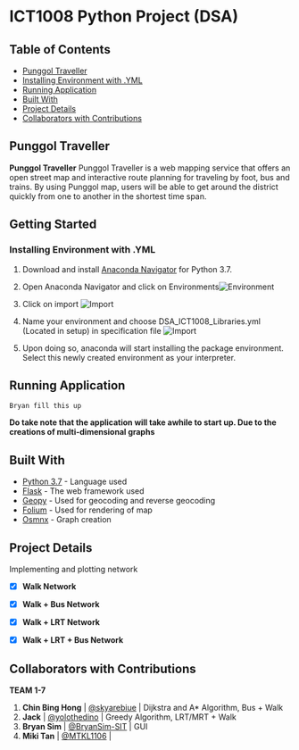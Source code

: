 # ICT1008 Python Project (DSA)<!-- omit in toc -->

## Table of Contents <!-- omit in toc -->
* [Punggol Traveller](#punggol-traveller)
* [Installing Environment with .YML](#installing-environment)
* [Running Application](#running-application)
* [Built With](#built-with)
* [Project Details](#project-details)
* [Collaborators with Contributions](#collaborators-with-contributions)

## Punggol Traveller

**Punggol Traveller** Punggol Traveller is a web mapping service that offers an open street map and interactive route planning for traveling by foot, bus and trains. By using Punggol map, users will be able to get around the district quickly from one to another in the shortest time span. 


## Getting Started

### Installing Environment with .YML

1. Download and install [Anaconda Navigator](https://www.anaconda.com/distribution/) for Python 3.7.

2. Open Anaconda Navigator and click on Environments![Environment](https://i.ibb.co/mB0H9nz/step-2.png)

3. Click on import ![Import](https://i.ibb.co/j6Y7dqD/step-2.png)

4. Name your environment and choose DSA_ICT1008_Libraries.yml (Located in setup) in specification file ![Import](https://i.ibb.co/FY1qZ7H/step-2.png)

5. Upon doing so, anaconda will start installing the package environment. Select this newly created environment as your interpreter.

## Running Application

    Bryan fill this up
    
**Do take note that the application will take awhile to start up. Due to the creations of multi-dimensional graphs**

## Built With

* [Python 3.7](https://docs.python.org/3.7/) - Language used
* [Flask](https://flask.palletsprojects.com/en/1.1.x/) - The web framework used
* [Geopy](https://geopy.readthedocs.io/en/stable/) - Used for geocoding and reverse geocoding
* [Folium](https://python-visualization.github.io/folium/) - Used for rendering of map
* [Osmnx](https://osmnx.readthedocs.io/en/stable/) - Graph creation

## Project Details

Implementing and plotting network
* [X] **Walk Network**
* [X] **Walk + Bus Network**
* [X] **Walk + LRT Network**
* [X] **Walk + LRT + Bus Network**


## Collaborators with Contributions
**TEAM 1-7** 

1. **Chin Bing Hong** | [@skyarebiue](https://github.com/skyarebiue) | Dijkstra and A* Algorithm, Bus + Walk
2. **Jack** | [@yolothedino](https://github.com/yolothedino) | Greedy Algorithm, LRT/MRT + Walk
3. **Bryan Sim** | [@BryanSim-SIT](https://github.com/BryanSim-SIT)  | GUI
4. **Miki Tan** | [@MTKL1106](https://github.com/MTKL1106) | 
